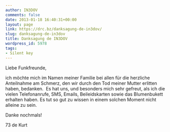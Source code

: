 ```yaml
---
author: IN3DOV
comments: false
date: 2013-01-18 16:40:31+00:00
layout: page
link: https://drc.bz/danksagung-de-in3dov/
slug: danksagung-de-in3dov
title: Danksagung de IN3DOV
wordpress_id: 5978
tags:
- Silent key
---
```


Liebe Funkfreunde,




ich möchte mich im Namen meiner Familie bei allen für die herzliche Anteilnahme am Schmerz, den wir durch den Tod meiner Mutter erlitten haben, bedanken.  Es hat uns, und besonders mich sehr gefreut, als ich die vielen Telefonanrufe, SMS, Emails, Beileidskarten sowie das Blumenbukett erhalten haben. Es tut so gut zu wissen in einem solchen Moment nicht alleine zu sein. 




Danke nochmals!




73 de Kurt 
